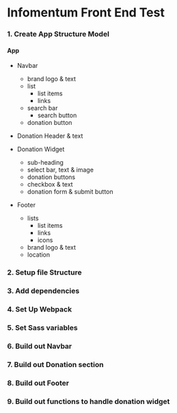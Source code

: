 # Infomentum Front End Test
### 1. Create App Structure Model

####  App
- Navbar
  - brand logo & text
  - list
    - list items
    - links
  - search bar
    - search button
  - donation button

- Donation Header & text
- Donation Widget
  - sub-heading
  - select bar, text & image
  - donation buttons
  - checkbox & text
  - donation form & submit button

- Footer
  - lists
    - list items
    - links
    - icons
  - brand logo & text
  - location

### 2. Setup file Structure
### 3. Add dependencies
### 4. Set Up Webpack
### 5. Set Sass variables
### 6. Build out Navbar
### 7. Build out Donation section
### 8. Build out Footer
### 9. Build out functions to handle donation widget
